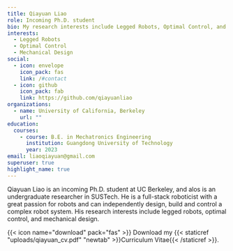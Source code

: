 ```yaml
---
title: Qiayuan Liao
role: Incoming Ph.D. student
bio: My research interests include Legged Robots, Optimal Control, and Mechanical Design.
interests:
  - Legged Robots
  - Optimal Control
  - Mechanical Design
social:
  - icon: envelope
    icon_pack: fas
    link: /#contact
  - icon: github
    icon_pack: fab
    link: https://github.com/qiayuanliao
organizations:
  - name: University of California, Berkeley
    url: ""
education:
  courses:
    - course: B.E. in Mechatronics Engineering
      institution: Guangdong University of Technology
      year: 2023
email: liaoqiayuan@gmail.com
superuser: true
highlight_name: true
---
```

Qiayuan Liao is an incoming Ph.D. student at UC Berkeley, and alos is an undergraduate researcher in SUSTech. He is a full-stack roboticist with a great passion for robots and can independently design, build and control a complex robot system. His research interests include legged robots, optimal control, and mechanical design.

{{< icon name="download" pack="fas" >}} Download my {{< staticref "uploads/qiayuan_cv.pdf" "newtab" >}}Curriculum Vitae{{< /staticref >}}.